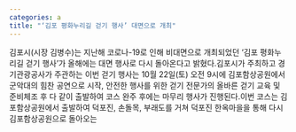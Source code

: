 ```yaml
---
categories: a
title: "‘김포 평화누리길 걷기 행사’ 대면으로 개최"
---
```

김포시(시장 김병수)는 지난해 코로나-19로 인해 비대면으로 개최되었던 ‘김포 평화누리길 걷기 행사’가 올해에는 대면 행사로 다시 돌아온다고 밝혔다.김포시가 주최하고 경기관광공사가 주관하는 이번 걷기 행사는 10월 22일(토) 오전 9시에 김포함상공원에서 군악대의 힘찬 공연으로 시작, 안전한 행사를 위한 걷기 전문가의 올바른 걷기 교육 및 준비체조 후 다 같이 출발하여 코스 완주 후에는 마무리 행사가 진행된다.이번 코스는 김포함상공원에서 출발하여 덕포진, 손돌목, 부래도를 거쳐 덕포진 한옥마을을 통해 다시 김포함상공원으로 돌아오는